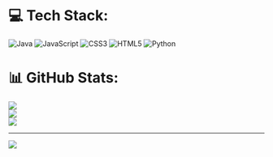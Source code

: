 
# 💻 Tech Stack:
![Java](https://img.shields.io/badge/java-%23ED8B00.svg?style=for-the-badge&logo=openjdk&logoColor=white) ![JavaScript](https://img.shields.io/badge/javascript-%23323330.svg?style=for-the-badge&logo=javascript&logoColor=%23F7DF1E) ![CSS3](https://img.shields.io/badge/css3-%231572B6.svg?style=for-the-badge&logo=css3&logoColor=white) ![HTML5](https://img.shields.io/badge/html5-%23E34F26.svg?style=for-the-badge&logo=html5&logoColor=white) ![Python](https://img.shields.io/badge/python-3670A0?style=for-the-badge&logo=python&logoColor=ffdd54)
# 📊 GitHub Stats:
![](https://github-readme-stats.vercel.app/api?username=facu1295&theme=blue_navy&hide_border=false&include_all_commits=false&count_private=false)<br/>
![](https://github-readme-streak-stats.herokuapp.com/?user=facu1295&theme=blue_navy&hide_border=false)<br/>
![](https://github-readme-stats.vercel.app/api/top-langs/?username=facu1295&theme=blue_navy&hide_border=false&include_all_commits=false&count_private=false&layout=compact)

---
[![](https://visitcount.itsvg.in/api?id=facu1295&icon=0&color=0)](https://visitcount.itsvg.in)

<!-- Proudly created with GPRM ( https://gprm.itsvg.in ) -->

